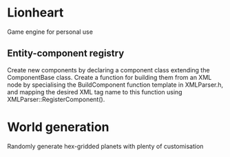 # Lionheart
Game engine for personal use

## Entity-component registry
Create new components by declaring a component class extending the ComponentBase class. Create a function for building them from an XML node by specialising the BuildComponent function template in XMLParser.h, and mapping the desired XML tag name to this function using XMLParser::RegisterComponent().

# World generation
Randomly generate hex-gridded planets with plenty of customisation

